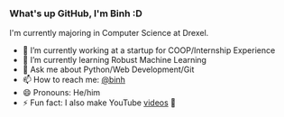 ### What's up GitHub, I'm Binh :D

I'm currently majoring in Computer Science at Drexel.

- 🔭 I’m currently working at a startup for COOP/Internship Experience
- 🌱 I’m currently learning Robust Machine Learning 
- 💬 Ask me about Python/Web Development/Git
- 📫 How to reach me: [@binh](https://www.linkedin.com/in/binhlee/)
- 😄 Pronouns: He/him
- ⚡ Fun fact: I also make YouTube [videos](https://www.youtube.com/@binh) 🤫

<!--
**BinhL3/BinhL3** is a ✨ _special_ ✨ repository because its `README.md` (this file) appears on your GitHub profile.

Here are some ideas to get you started:

- 🔭 I’m currently working on ...
- 🌱 I’m currently learning ...
- 👯 I’m looking to collaborate on ...
- 🤔 I’m looking for help with ...
- 💬 Ask me about ...
- 📫 How to reach me: ...
- 😄 Pronouns: ...
- ⚡ Fun fact: ...
-->
